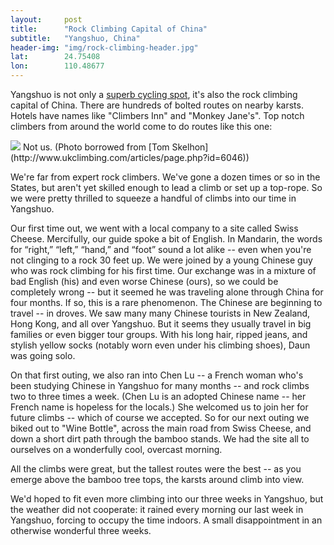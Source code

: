 ```yaml
---
layout: 	post
title:  	"Rock Climbing Capital of China"
subtitle:   "Yangshuo, China"
header-img: "img/rock-climbing-header.jpg"
lat: 		24.75408
lon: 		110.48677
---
```


Yangshuo is not only a [superb cycling spot](/steffen-adventures/2015/07/12/yangshuo-cycling/), it's also the rock climbing capital of China.  There are hundreds of bolted routes on nearby karsts. Hotels have names like "Climbers Inn" and "Monkey Jane's". Top notch climbers from around the world come to do routes like this one:

<img src="{{ site.baseurl }}/img/yangshuo-climbing-not-us.jpg">
<span class="caption text-muted">Not us. (Photo borrowed from [Tom Skelhon](http://www.ukclimbing.com/articles/page.php?id=6046))</span>

We're far from expert rock climbers. We've gone a dozen times or so in the States, but aren't yet skilled enough to lead a climb or set up a top-rope.  So we were pretty thrilled to squeeze a handful of climbs into our time in Yangshuo.

Our first time out, we went with a local company to a site called Swiss Cheese. Mercifully, our guide spoke a bit of English. In Mandarin, the words for “right,” “left,” “hand,” and “foot” sound a lot alike -- even when you're not clinging to a rock 30 feet up. We were joined by a young Chinese guy who was rock climbing for his first time. Our exchange was in a mixture of bad English (his) and even worse Chinese (ours), so we could be completely wrong -- but it seemed he was traveling alone through China for four months. If so, this is a rare phenomenon. The Chinese are beginning to travel -- in droves. We saw many many Chinese tourists in New Zealand, Hong Kong, and all over Yangshuo. But it seems they usually travel in big families or even bigger tour groups. With his long hair, ripped jeans, and stylish yellow socks (notably worn even under his climbing shoes), Daun was going solo.

On that first outing, we also ran into Chen Lu -- a French woman who's been studying Chinese in Yangshuo for many months -- and rock climbs two to three times a week. (Chen Lu is an adopted Chinese name -- her French name is hopeless for the locals.) She welcomed us to join her for future climbs -- which of course we accepted. So for our next outing we biked out to "Wine Bottle", across the main road from Swiss Cheese, and down a short dirt path through the bamboo stands. We had the site all to ourselves on a wonderfully cool, overcast morning.

All the climbs were great, but the tallest routes were the best -- as you emerge above the bamboo tree tops, the karsts around climb into view.

We'd hoped to fit even more climbing into our three weeks in Yangshuo, but the weather did not cooperate: it rained every morning our last week in Yangshuo, forcing to occupy the time indoors. A small disappointment in an otherwise wonderful three weeks.
